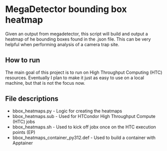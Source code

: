 # MegaDetector bounding box heatmap

Given an output from megadetector, this script will build and output a 
heatmap of he bounding boxes found in the .json file. This can be very
helpful when performing analysis of a camera trap site.

## How to run

The main goal of this project is to run on High Throughput Computing (HTC) 
resources. Eventually I plan to make it just as easy to use on a local 
machine, but that is not the focus now. 

## File descriptions

- bbox_heatmaps.py - Logic for creating the heatmaps
- bbox_heatmaps.sub - Used for HTCondor High Throughput Compute (HTC) jobs
- bbox_heatmaps.sh - Used to kick off jobx once on the HTC execution points (EP)
- bbox_heatmaps_container_py312.def - Used to build a container with Apptainer


